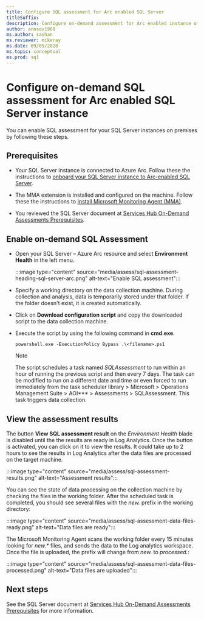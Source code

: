 ```yaml
---
title: Configure SQL assessment for Arc enabled SQL Server
titleSuffix:  
description: Configure on-demand assessment for Arc enabled instance of SQL Server
author: anosov1960
ms.author: sashan 
ms.reviewer: mikeray
ms.date: 09/05/2020
ms.topic: conceptual
ms.prod: sql
---
```

# Configure on-demand SQL assessment for Arc enabled SQL Server instance

You can enable SQL assessment for your SQL Server instances on premises by following these steps.

## Prerequisites

* Your SQL Server instance is connected to Azure Arc. Follow these the instructions to [onboard your SQL Server instance to  Arc-enabled SQL Server](connect.md).

* The MMA extension is installed and configured on the machine. Follow these the instructions to [Install Microsoft Monitoring Agent (MMA)](configure-advanced-data-security.md#install-microsoft-monitoring-agent-mma).

* You reviewed the SQL Server document at [Services Hub On-Demand Assessments Prerequisites](https://docs.microsoft.com/services-hub/health/assessment-prereq-docs#on-demand-assessment-prerequisite-documents).

## Enable on-demand SQL Assessment

* Open your SQL Server – Azure Arc resource and select __Environment Health__ in the left menu.

   :::image type="content" source="media/assess/sql-assessment-heading-sql-server-arc.png" alt-text="Enable SQL assessment":::

* Specify a working directory on the data collection machine. During collection and analysis, data is temporarily stored under that folder. If the folder doesn't exist, it is created automatically.

* Click on __Download configuration script__ and copy the downloaded script to the data collection  machine.

* Execute the script by using the following command in __cmd.exe__.

   ```cmd.exe
   powershell.exe -ExecutionPolicy Bypass .\<filename>.ps1
   ```

   > [!NOTE]
   > The script schedules a task named *SQLAssessment* to run within an hour of running the previous script and then every 7 days. The task can be modified to run on a different date and time or even forced to run immediately from the task scheduler library > Microsoft > Operations Management Suite > AOI*** > Assessments > SQLAssessment. This task triggers data collection.

## View the assessment results

The button __View SQL assessment result__ on the _Environment Health_ blade is disabled until the the results are ready in Log Analytics. Once the button is activated, you can click on it to view the results. It could take up to 2 hours to see the results in Log Analytics after the data files are processed on the target machine.

:::image type="content" source="media/assess/sql-assessment-results.png" alt-text="Assessment results":::

You can see the state of data processing on the collection machine by checking the files in the working folder. After the scheduled task is completed, you should see several files with the _new._ prefix in the working directory:

:::image type="content" source="media/assess/sql-assessment-data-files-ready.png" alt-text="Data files are ready":::

The Microsoft Monitoring Agent scans the working folder every 15 minutes looking for _new.*_ files, and sends the data to the Log analytics workspace. Once the file is uploaded, the prefix will change from _new._ to _processed._:

:::image type="content" source="media/assess/sql-assessment-data-files-processed.png" alt-text="Data files are uploaded":::

## Next steps

See the SQL Server document at [Services Hub On-Demand Assessments Prerequisites](https://docs.microsoft.com/services-hub/health/assessment-prereq-docs#on-demand-assessment-prerequisite-documents) for more information.
